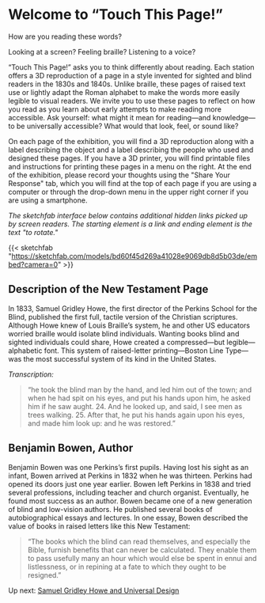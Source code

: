 # Welcome to “Touch This Page!”

How are you reading these words?

Looking at a screen? Feeling braille? Listening to a voice?

“Touch This Page!” asks you to think differently about reading. Each station offers a 3D reproduction of a page in a style invented for sighted and blind readers in the 1830s and 1840s. Unlike braille, these pages of raised text use or lightly adapt the Roman alphabet to make the words more easily legible to visual readers. We invite you to use these pages to reflect on how you read as you learn about early attempts to make reading more accessible. Ask yourself: what might it mean for reading—and knowledge—to be universally accessible? What would that look, feel, or sound like?

On each page of the exhibition, you will find a 3D reproduction along with a label describing the object and a label describing the people who used and designed these pages. If you have a 3D printer, you will find printable files and instructions for printing these pages in a menu on the right. At the end of the exhibition, please record your thoughts using the "Share Your Response" tab, which you will find at the top of each page if you are using a computer or through the drop-down menu in the upper right corner if you are using a smartphone.

*The sketchfab interface below contains additional hidden links picked up by screen readers. The starting element is a link and ending element is the text "to rotate."*

{{< sketchfab "https://sketchfab.com/models/bd60f45d269a41028e9069db8d5b03de/embed?camera=0" >}}

## Description of the New Testament Page

In 1833, Samuel Gridley Howe, the first director of the Perkins School for the Blind, published the first full, tactile version of the Christian scriptures. Although Howe knew of Louis Braille’s system, he and other US educators worried braille would isolate blind individuals. Wanting books blind and sighted individuals could share, Howe created a compressed—but legible—alphabetic font. This system of raised-letter printing—Boston Line Type—was the most successful system of its kind in the United States.

*Transcription:* 
> “he took the blind man by the hand, and led him out of the town; and when he had spit on his eyes, and put his hands upon him, he asked him if he saw aught. 24. And he looked up, and said, I see men as trees walking. 25. After that, he put his hands again upon his eyes, and made him look up: and he was restored.”

## Benjamin Bowen, Author

Benjamin Bowen was one Perkins’s first pupils. Having lost his sight as an infant, Bowen arrived at Perkins in 1832 when he was thirteen. Perkins had opened its doors just one year earlier. Bowen left Perkins in 1838 and tried several professions, including teacher and church organist. Eventually, he found most success as an author. Bowen became one of a new generation of blind and low-vision authors. He published several books of autobiographical essays and lectures. In one essay, Bowen described the value of books in raised letters like this New Testament: 

>“The books which the blind can read themselves, and especially the Bible, furnish benefits that can never be calculated. They enable them to pass usefully many an hour which would else be spent in ennui and listlessness, or in repining at a fate to which they ought to be resigned.”

Up next: [Samuel Gridley Howe and Universal Design](/pages/panel2) 
